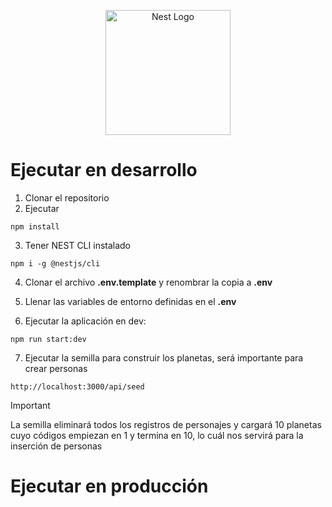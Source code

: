 <p align="center">
  <a href="http://nestjs.com/" target="blank"><img src="https://nestjs.com/img/logo-small.svg" width="200" alt="Nest Logo" /></a>
</p>

# Ejecutar en desarrollo

1. Clonar el repositorio
2. Ejecutar
```
npm install
```
3. Tener NEST CLI instalado
```
npm i -g @nestjs/cli
```
4. Clonar el archivo __.env.template__ y renombrar la copia a __.env__

5. Llenar las variables de entorno definidas en el __.env__

6. Ejecutar la aplicación en dev:
```
npm run start:dev
```

7. Ejecutar la semilla para construir los planetas, será importante para crear personas
```
http://localhost:3000/api/seed
```

> [!IMPORTANT]
> La semilla eliminará todos los registros de personajes y cargará 10 planetas cuyo códigos empiezan en 1 y termina en 10, lo cuál nos servirá para la inserción de personas

# Ejecutar en producción